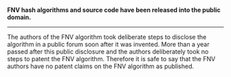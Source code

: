 **FNV hash algorithms and source code have been released into the public domain.**

---

 The authors of the FNV algorithm took deliberate steps to disclose the algorithm in a public forum soon after it was invented. More than a year passed after this public disclosure and the authors deliberately took no steps to patent the FNV algorithm. Therefore it is safe to say that the FNV authors have no patent claims on the FNV algorithm as published.